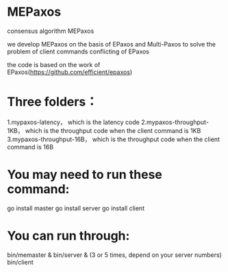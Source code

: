 # MEPaxos
consensus algorithm MEPaxos

we develop MEPaxos on the basis of EPaxos and Multi-Paxos to solve the problem of client commands conflicting of EPaxos

the code is based on the work of EPaxos(https://github.com/efficient/epaxos)

# Three folders：
1.mypaxos-latency， which is the latency code
2.mypaxos-throughput-1KB， which is the throughput code when the client command is 1KB
3.mypaxos-throughput-16B， which is the throughput code when the client command is 16B

# You may need to run these command:
go install master
go install server
go install client

# You can run through:
bin/memaster &
bin/server & (3 or 5 times, depend on your server numbers)
bin/client
